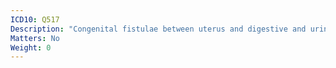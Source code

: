 ```yaml
---
ICD10: Q517
Description: "Congenital fistulae between uterus and digestive and urinary tracts"
Matters: No
Weight: 0
---
```

